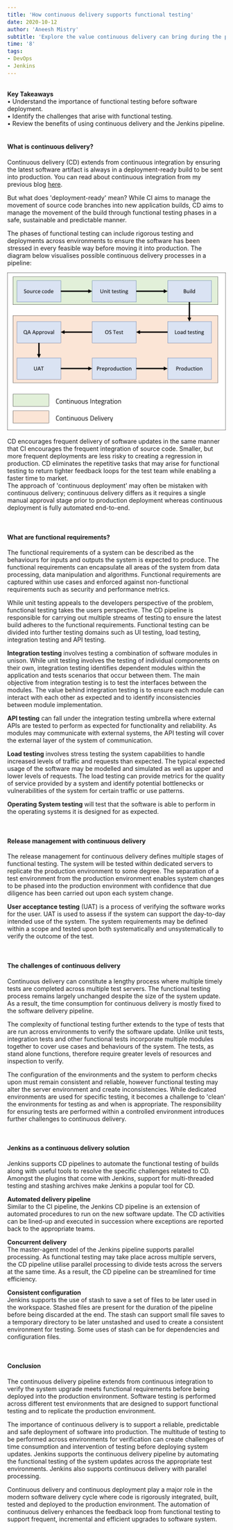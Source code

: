```yaml
---
title: 'How continuous delivery supports functional testing'
date: 2020-10-12
author: 'Aneesh Mistry'
subtitle: 'Explore the value continuous delivery can bring during the phases of functional testing.'
time: '8'
tags:
- DevOps
- Jenkins
---
```

<br>
<strong>Key Takeaways</strong><br>
&#8226; Understand the importance of functional testing before software deployment.<br>
&#8226; Identify the challenges that arise with functional testing.<br>
&#8226; Review the benefits of using continuous delivery and the Jenkins pipeline.<br>

<br>
<h4>What is continuous delivery?</h4>
<p>
Continuous delivery (CD) extends from continuous integration by ensuring the latest software artifact is always in a deployment-ready build to be sent into production. You can read about continuous integration from my previous blog <a href="https://aneesh.co.uk/how-continuous-integration-helps-developers" target="_blank">here</a>.
</p>
<p>
But what does 'deployment-ready' mean? While CI aims to manage the movement of source code branches into new application builds, CD aims to manage the movement of the build through functional testing phases in a safe, sustainable and predictable manner. 
</p>
<p>
The phases of functional testing can include rigorous testing and deployments across environments to ensure the software has been stressed in every feasible way before moving it into production. The diagram below visualises possible continuous delivery processes in a pipeline:

![CICD pipeline overview](../../src/images/028_cicd.png)

CD encourages frequent delivery of software updates in the same manner that CI encourages the frequent integration of source code. Smaller, but more frequent deployments are less risky to creating a regression in production. CD eliminates the repetitive tasks that may arise for functional testing to return tighter feedback loops for the test team while enabling a faster time to market.
<br>
The approach of 'continuous deployment' may often be mistaken with continuous delivery; continuous delivery differs as it requires a single manual approval stage prior to production deployment whereas continuous deployment is fully automated end-to-end.
</p>

<br>
<h4>What are functional requirements?</h4>
<p>
The functional requirements of a system can be described as the behaviours for inputs and outputs the system is expected to produce. The functional requirements can encapsulate all areas of the system from data processing, data manipulation and algorithms. Functional requirements are captured within use cases and enforced against non-functional requirements such as security and performance metrics.
</p>
<p>
While unit testing appeals to the developers perspective of the problem, functional testing takes the users perspective. The CD pipeline is responsible for carrying out multiple streams of testing to ensure the latest build adheres to the functional requirements. Functional testing can be divided into further testing domains such as UI testing, load testing, integration testing and API testing. 
</p>
<p>
<strong>Integration testing</strong> involves testing a combination of software modules in unison. While unit testing involves the testing of individual components on their own, integration testing identifies dependent modules within the application and tests scenarios that occur between them. The main objective from integration testing is to test the interfaces between the modules. The value behind integration testing is to ensure each module can interact with each other as expected and to identify inconsistencies between module implementation.
</p>
<p>
<strong>API testing</strong> can fall under the integration testing umbrella where external APIs are tested to perform as expected for functionality and reliability. As modules may communicate with external systems, the API testing will cover the external layer of the system of communication. 
</p>

<p>
<strong>Load testing</strong> involves stress testing the system capabilities to handle increased levels of traffic and requests than expected. The typical expected usage of the software may be modelled and simulated as well as upper and lower levels of requests. The load testing can provide metrics for the quality of service provided by a system and identify potential bottlenecks or vulnerabilities of the system for certain traffic or use patterns.
</p>
<p>
<strong>Operating System testing</strong> will test that the software is able to perform in the operating systems it is designed for as expected.
</p>

<br>
<h4>Release management with continuous delivery</h4>
<p>
The release management for continuous delivery defines multiple stages of functional testing. The system will be tested within dedicated servers to replicate the production environment to some degree. The separation of a test environment from the production environment enables system changes to be phased into the production environment with confidence that due diligence has been carried out upon each system change.
</p>
<p>
<strong>User acceptance testing</strong> (UAT) is a process of verifying the software works for the user. UAT is used to assess if the system can support the day-to-day intended use of the system. The system requirements may be defined within a scope and tested upon both systematically and unsystematically to verify the outcome of the test.
</p>

<br>
<h4>The challenges of continuous delivery</h4>
<p>
Continuous delivery can constitute a lengthy process where multiple timely tests are completed across multiple test servers. The functional testing process remains largely unchanged despite the size of the system update. As a result, the time consumption for continuous delivery is mostly fixed to the software delivery pipeline.
</p>
<p>
The complexity of functional testing further extends to the type of tests that are run across environments to verify the software update. Unlike unit tests, integration tests and other functional tests incorporate multiple modules together to cover use cases and behaviours of the system. The tests, as stand alone functions, therefore require greater levels of resources and inspection to verify. 
</p>
<p>
The configuration of the environments and the system to perform checks upon must remain consistent and reliable, however functional testing may alter the server environment and create inconsistencies. While dedicated environments are used for specific testing, it becomes a challenge to 'clean' the environments for testing as and when is appropriate. The responsibility for ensuring tests are performed within a controlled environment introduces further challenges to continuous delivery.
</p>

<br>
<h4>Jenkins as a continuous delivery solution</h4>
<p>
Jenkins supports CD pipelines to automate the functional testing of builds along with useful tools to resolve the specific challenges related to CD.
Amongst the plugins that come with Jenkins, support for multi-threaded testing and stashing archives make Jenkins a popular tool for CD.
</p>

<p>
<strong>Automated delivery pipeline</strong><br>
Similar to the CI pipeline, the Jenkins CD pipeline is an extension of automated procedures to run on the new software update. The CD activities can be lined-up and executed in succession where exceptions are reported back to the appropriate teams. 
</p>
<p>
<strong>Concurrent delivery</strong><br>
The master-agent model of the Jenkins pipeline supports parallel processing. As functional testing may take place across multiple servers, the CD pipeline utilise parallel processing to divide tests across the servers at the same time. As a result, the CD pipeline can be streamlined for time efficiency. 
</p>
<p>
<strong>Consistent configuration</strong><br>
Jenkins supports the use of stash to save a set of files to be later used in the workspace. Stashed files are present for the duration of the pipeline before being 
discarded at the end. The stash can support small file saves to a temporary directory to be later unstashed and used to create a consistent environment for testing. 
Some uses of stash can be for dependencies and configuration files. 
</p>

<br>
<h4>Conclusion</h4>
<p>
The continuous delivery pipeline extends from continuous integration to verify the system upgrade meets functional requirements before being deployed into the 
production environment. Software testing is performed across different test environments that are designed to support functional testing and to replicate the production environment.
</p>
<p>
The importance of continuous delivery is to support a reliable, predictable and safe deployment of software into production. The multitude of testing to be performed across environments for verification can create challenges of time consumption and intervention of testing before deploying system updates. Jenkins supports the continuous delivery pipeline by automating the functional testing of the system updates across the appropriate test environments. Jenkins also supports continuous delivery with parallel processing.
</p>
<p>
Continuous delivery and continuous deployment play a major role in the modern software delivery cycle where code is rigorously integrated, built, tested and deployed to the production environment. The automation of continuous delivery enhances the feedback loop from functional testing to support frequent, incremental and efficient upgrades to software system. 
</p>